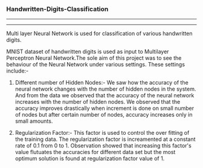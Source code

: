 ### Handwritten-Digits-Classification
_____________________________
_____________________________

Multi layer Neural Network is used for classification of various handwritten digits.

MNIST dataset of handwritten digits is used as input to Multilayer Perceptron Neural Network.The sole aim of this project was to see the behaviour of the Neural Network under various settings. These settings include:-

1. Different number of Hidden Nodes:- We saw how the accuracy of the neural network changes with the number of hidden nodes in the system. And from the data we observed that the accuracy of the neural network increases with the number of hidden nodes. We observed that the accuracy improves drastically when increment is done on small number of nodes but after certain number of nodes, accuracy increases only in small amounts.

2. Regularization Factor:- This factor is used to control the over fitting of the training data. The regularization factor is increamented at a constant rate of 0.1 from 0 to 1. Observation showed that increasing this factor's value flutuates the accuracies for different data set but the most optimum solution is found at regularization factor value of 1.
